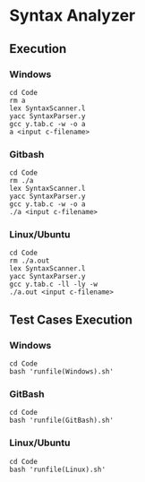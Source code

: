 # Syntax Analyzer

## Execution

### Windows
```
cd Code
rm a
lex SyntaxScanner.l
yacc SyntaxParser.y
gcc y.tab.c -w -o a
a <input c-filename>
```

### Gitbash
```
cd Code
rm ./a
lex SyntaxScanner.l
yacc SyntaxParser.y
gcc y.tab.c -w -o a
./a <input c-filename>
```

### Linux/Ubuntu
```
cd Code
rm ./a.out
lex SyntaxScanner.l
yacc SyntaxParser.y
gcc y.tab.c -ll -ly -w
./a.out <input c-filename>
```

## Test Cases Execution

### Windows
```
cd Code
bash 'runfile(Windows).sh'
```

### GitBash
```
cd Code
bash 'runfile(GitBash).sh'

```

### Linux/Ubuntu
```
cd Code
bash 'runfile(Linux).sh'

```
